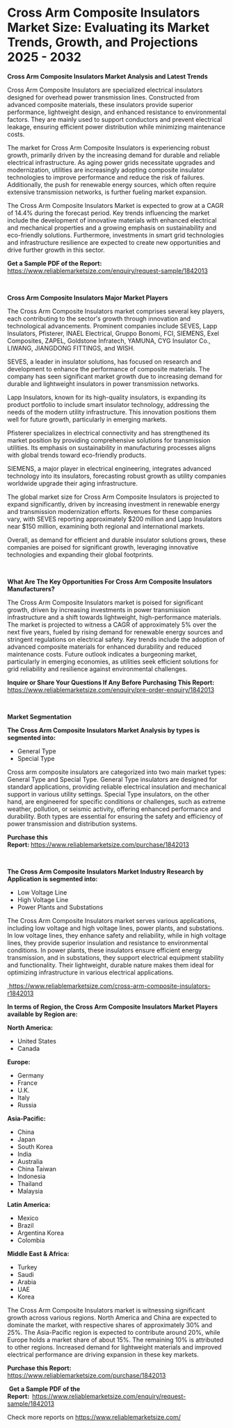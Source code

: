 <p><h1>Cross Arm Composite Insulators Market Size: Evaluating its Market Trends, Growth, and Projections 2025 - 2032</h1></p><p><strong>Cross Arm Composite Insulators Market Analysis and Latest Trends</strong></p>
<p><p>Cross Arm Composite Insulators are specialized electrical insulators designed for overhead power transmission lines. Constructed from advanced composite materials, these insulators provide superior performance, lightweight design, and enhanced resistance to environmental factors. They are mainly used to support conductors and prevent electrical leakage, ensuring efficient power distribution while minimizing maintenance costs.</p><p>The market for Cross Arm Composite Insulators is experiencing robust growth, primarily driven by the increasing demand for durable and reliable electrical infrastructure. As aging power grids necessitate upgrades and modernization, utilities are increasingly adopting composite insulator technologies to improve performance and reduce the risk of failures. Additionally, the push for renewable energy sources, which often require extensive transmission networks, is further fueling market expansion.</p><p>The Cross Arm Composite Insulators Market is expected to grow at a CAGR of 14.4% during the forecast period. Key trends influencing the market include the development of innovative materials with enhanced electrical and mechanical properties and a growing emphasis on sustainability and eco-friendly solutions. Furthermore, investments in smart grid technologies and infrastructure resilience are expected to create new opportunities and drive further growth in this sector.</p></p>
<p><strong>Get a Sample PDF of the Report:&nbsp;</strong> <a href="https://www.reliablemarketsize.com/enquiry/request-sample/1842013?utm_campaign=3574&utm_medium=2&utm_source=Github&utm_content=ia&utm_term=26032025&utm_id=cross-arm-composite-insulators">https://www.reliablemarketsize.com/enquiry/request-sample/1842013</a></p>
<p>&nbsp;</p>
<p><strong>Cross Arm Composite Insulators Major Market Players</strong></p>
<p><p>The Cross Arm Composite Insulators market comprises several key players, each contributing to the sector's growth through innovation and technological advancements. Prominent companies include SEVES, Lapp Insulators, Pfisterer, INAEL Electrical, Gruppo Bonomi, FCI, SIEMENS, Exel Composites, ZAPEL, Goldstone Infratech, YAMUNA, CYG Insulator Co., LIWANG, JIANGDONG FITTINGS, and WISH.</p><p>SEVES, a leader in insulator solutions, has focused on research and development to enhance the performance of composite materials. The company has seen significant market growth due to increasing demand for durable and lightweight insulators in power transmission networks.</p><p>Lapp Insulators, known for its high-quality insulators, is expanding its product portfolio to include smart insulator technology, addressing the needs of the modern utility infrastructure. This innovation positions them well for future growth, particularly in emerging markets.</p><p>Pfisterer specializes in electrical connectivity and has strengthened its market position by providing comprehensive solutions for transmission utilities. Its emphasis on sustainability in manufacturing processes aligns with global trends toward eco-friendly products. </p><p>SIEMENS, a major player in electrical engineering, integrates advanced technology into its insulators, forecasting robust growth as utility companies worldwide upgrade their aging infrastructure.</p><p>The global market size for Cross Arm Composite Insulators is projected to expand significantly, driven by increasing investment in renewable energy and transmission modernization efforts. Revenues for these companies vary, with SEVES reporting approximately $200 million and Lapp Insulators near $150 million, examining both regional and international markets.</p><p>Overall, as demand for efficient and durable insulator solutions grows, these companies are poised for significant growth, leveraging innovative technologies and expanding their global footprints.</p></p>
<p>&nbsp;</p>
<p><strong>What Are The Key Opportunities For Cross Arm Composite Insulators Manufacturers?</strong></p>
<p><p>The Cross Arm Composite Insulators market is poised for significant growth, driven by increasing investments in power transmission infrastructure and a shift towards lightweight, high-performance materials. The market is projected to witness a CAGR of approximately 5% over the next five years, fueled by rising demand for renewable energy sources and stringent regulations on electrical safety. Key trends include the adoption of advanced composite materials for enhanced durability and reduced maintenance costs. Future outlook indicates a burgeoning market, particularly in emerging economies, as utilities seek efficient solutions for grid reliability and resilience against environmental challenges.</p></p>
<p><strong>Inquire or Share Your Questions If Any Before Purchasing This Report:</strong> <a href="https://www.reliablemarketsize.com/enquiry/pre-order-enquiry/1842013?utm_campaign=3574&utm_medium=2&utm_source=Github&utm_content=ia&utm_term=26032025&utm_id=cross-arm-composite-insulators">https://www.reliablemarketsize.com/enquiry/pre-order-enquiry/1842013</a></p>
<p>&nbsp;</p>
<p><strong>Market Segmentation</strong></p>
<p><strong>The Cross Arm Composite Insulators Market Analysis by types is segmented into:</strong></p>
<p><ul><li>General Type</li><li>Special Type</li></ul></p>
<p><p>Cross arm composite insulators are categorized into two main market types: General Type and Special Type. General Type insulators are designed for standard applications, providing reliable electrical insulation and mechanical support in various utility settings. Special Type insulators, on the other hand, are engineered for specific conditions or challenges, such as extreme weather, pollution, or seismic activity, offering enhanced performance and durability. Both types are essential for ensuring the safety and efficiency of power transmission and distribution systems.</p></p>
<p><strong>Purchase this Report:&nbsp;</strong><a href="https://www.reliablemarketsize.com/purchase/1842013?utm_campaign=3574&utm_medium=2&utm_source=Github&utm_content=ia&utm_term=26032025&utm_id=cross-arm-composite-insulators">https://www.reliablemarketsize.com/purchase/1842013</a></p>
<p>&nbsp;</p>
<p><strong>The Cross Arm Composite Insulators Market Industry Research by Application is segmented into:</strong></p>
<p><ul><li>Low Voltage Line</li><li>High Voltage Line</li><li>Power Plants and Substations</li></ul></p>
<p><p>The Cross Arm Composite Insulators market serves various applications, including low voltage and high voltage lines, power plants, and substations. In low voltage lines, they enhance safety and reliability, while in high voltage lines, they provide superior insulation and resistance to environmental conditions. In power plants, these insulators ensure efficient energy transmission, and in substations, they support electrical equipment stability and functionality. Their lightweight, durable nature makes them ideal for optimizing infrastructure in various electrical applications.</p></p>
<p><a href="https://www.reliablemarketsize.com/cross-arm-composite-insulators-r1842013?utm_campaign=3574&utm_medium=2&utm_source=Github&utm_content=ia&utm_term=26032025&utm_id=cross-arm-composite-insulators">&nbsp;https://www.reliablemarketsize.com/cross-arm-composite-insulators-r1842013</a></p>
<p><strong>In terms of Region, the Cross Arm Composite Insulators Market Players available by Region are:</strong></p>
<p>
    <p> <strong> North America: </strong>
        <ul>
            <li>United States</li>
            <li>Canada</li>
        </ul>
        </p> 
    <p> <strong> Europe: </strong>
        <ul>
            <li>Germany</li>
            <li>France</li>
            <li>U.K.</li>
            <li>Italy</li>
            <li>Russia</li>
        </ul>
        </p> 
    <p> <strong> Asia-Pacific: </strong>
        <ul>
            <li>China</li>
            <li>Japan</li>
            <li>South Korea</li>
            <li>India</li>
            <li>Australia</li>
            <li>China Taiwan</li>
            <li>Indonesia</li>
            <li>Thailand</li>
            <li>Malaysia</li>
        </ul>
        </p> 
    <p> <strong> Latin America: </strong>
        <ul>
            <li>Mexico</li>
            <li>Brazil</li>
            <li>Argentina Korea</li>
            <li>Colombia</li>
        </ul>
        </p> 
    <p> <strong> Middle East & Africa: </strong>
        <ul>
            <li>Turkey</li>
            <li>Saudi</li>
            <li>Arabia</li>
            <li>UAE</li>
            <li>Korea</li>
        </ul>
    </p>
    </p>
<p><p>The Cross Arm Composite Insulators market is witnessing significant growth across various regions. North America and China are expected to dominate the market, with respective shares of approximately 30% and 25%. The Asia-Pacific region is expected to contribute around 20%, while Europe holds a market share of about 15%. The remaining 10% is attributed to other regions. Increased demand for lightweight materials and improved electrical performance are driving expansion in these key markets.</p></p>
<p><strong>Purchase this Report: </strong><a href="https://www.reliablemarketsize.com/purchase/1842013?utm_campaign=3574&utm_medium=2&utm_source=Github&utm_content=ia&utm_term=26032025&utm_id=cross-arm-composite-insulators">https://www.reliablemarketsize.com/purchase/1842013</a></p>
<p>&nbsp;<strong>Get a Sample PDF of the Report:&nbsp;&nbsp;</strong><a href="https://www.reliablemarketsize.com/enquiry/request-sample/1842013?utm_campaign=3574&utm_medium=2&utm_source=Github&utm_content=ia&utm_term=26032025&utm_id=cross-arm-composite-insulators">https://www.reliablemarketsize.com/enquiry/request-sample/1842013</a></p>
<p><strong></strong></p>
<p>Check more reports on <a href="https://www.reliablemarketsize.com/?utm_campaign=3574&utm_medium=2&utm_source=Github&utm_content=ia&utm_term=26032025&utm_id=cross-arm-composite-insulators">https://www.reliablemarketsize.com/</a></p>